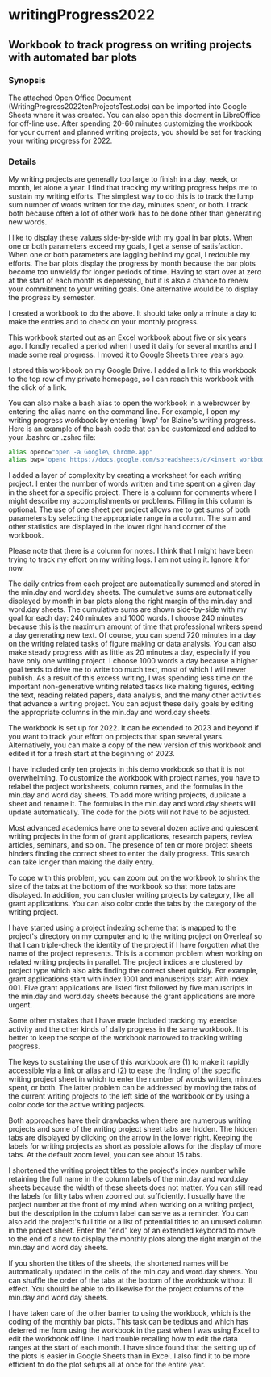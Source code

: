 # writingProgress2022
## Workbook to track progress on writing projects with automated bar plots

### Synopsis
The attached Open Office Document (WritingProgress2022tenProjectsTest.ods) can be imported into Google Sheets where it was created.
You can also open this docment in LibreOffice for off-line use.
After spending 20-60 minutes customizing the workbook for your current and planned writing projects, 
you should be set for tracking your writing progress for 2022.

### Details

My writing projects are generally too large to finish in a day, week, or month, let alone a year.
I find that tracking my writing progress helps me to sustain my writing efforts.
The simplest way to do this is to track the lump sum number of words written for the day, minutes spent, or both.
I track both because often a lot of other work has to be done other than generating new words.

I like to display these values side-by-side with my goal in bar plots.
When one or both parameters exceed my goals, I get a sense of satisfaction.
When one or both parameters are lagging behind my goal, I redouble my efforts.
The bar plots display the progress by month because the bar plots become too unwieldy for longer periods of time.
Having to start over at zero at the start of each month is depressing, but it is also a chance to renew your commitment to your writing goals.
One alternative would be to display the progress by semester.

I created a workbook to do the above.
It should take only a minute a day to make the entries and to check on your monthly progress.

This workbook started out as an Excel workbook about five or six years ago.
I fondly recalled a period when I used it daily for several months and I made some real progress.
I moved it to Google Sheets three years ago.

I stored this workbook on my Google Drive.
I added a link to this workbook to the top row of my private homepage, so I can reach this workbook with the click of a link.

You can also make a bash alias to open the workbook in a webrowser by entering the alias name on the command line.
For example, I open my writing progress workbook by entering `bwp' for Blaine's writing progress. 
Here is an example of the bash code that can be customized and added to your .bashrc or .zshrc file:

```bash
alias openc="open -a Google\ Chrome.app"
alias bwp='openc https://docs.google.com/spreadsheets/d/<insert workbook specific code>'
```

I added a layer of complexity by creating a worksheet for each writing project.
I enter the number of words written and time spent on a given day in the sheet for a specific project.
There is a column for comments where I might describe my accomplishments or problems.
Filling in this column is optional.
The use of one sheet per project allows me to get sums of both parameters by selecting the appropriate range in a column.
The sum and other statistics are displayed in the lower right hand corner of the workbook.

Please note that there is a column for notes. I think that I might have been trying to track my effort on my writing logs. I am not using it. Ignore it for now. 

The daily entries from each project are automatically summed and stored in the min.day and word.day sheets.
The cumulative sums are automatically displayed by month in bar plots along the right margin of the min.day and word.day sheets.
The cumulative sums are shown side-by-side with my goal for each day: 240 minutes and 1000 words.
I choose 240 minutes because this is the maximum amount of time that professional writers spend a day generating new text.
Of course, you can spend 720 minutes in a day on the writing related tasks of figure making or data analysis.
You can also make steady progress with as little as 20 minutes a day, especially if you have only one writing project.
I choose 1000 words a day because a higher goal tends to drive me to write too much text, most of which I will never publish. 
As a result of this excess writing, I was spending less time on the important non-generative writing related tasks like making figures, editing the text, reading related papers, data analysis, and the many other activities that advance a writing project.
You can adjust these daily goals by editing the appropriate columns in the min.day and word.day sheets.

The workbook is set up for 2022.
It can be extended to 2023 and beyond if you want to track your effort on projects that span several years.
Alternatively, you can make a copy of the new version of this workbook and edited it for a fresh start at the beginning of 2023.

I have included only ten projects in this demo workbook so that it is not overwhelming.
To customize the workbook with project names, you have to relabel the project worksheets, column names, and the formulas in the min.day and word.day sheets.
To add more writing projects, duplicate a sheet and rename it.
The formulas in the min.day and word.day sheets will update automatically.
The code for the plots will not have to be adjusted.

Most advanced academics have one to several dozen active and quiescent writing projects in the form of grant applications, research papers, review articles, seminars, and so on.
The presence of ten or more project sheets hinders finding the correct sheet to enter the daily progress.
This search can take longer than making the daily entry.

To cope with this problem, you can zoom out on the workbook to shrink the size of the tabs at the bottom of the workbook so that more tabs are displayed. 
In addition, you can cluster writing projects by category, like all grant applications.
You can also color code the tabs by the category of the writing project.

I have started using a project indexing scheme that is mapped to the project's directory on my computer and to the writing project on Overleaf so that I can triple-check the identity of the project if I have forgotten what the name of the project represents. 
This is a common problem when working on related writing projects in parallel.
The project indices are clustered by project type which also aids finding the correct sheet quickly.
For example, grant applications start with index 1001 and manuscripts start with index 001.
Five grant applications are listed first followed by five manuscripts in the min.day and word.day sheets because the grant applications are more urgent.

Some other mistakes that I have made included tracking my exercise activity and the other kinds of daily progress in the same workbook.
It is better to keep the scope of the workbook narrowed to tracking writing progress.

The keys to sustaining the use of this workbook are (1) to make it rapidly accessible via a link or alias and (2) to ease the finding of the specific writing project sheet in which to enter the number of words written, minutes spent, or both.
The latter problem can be addressed by moving the tabs of the current writing projects to the left side of the workbook or by using a color code for the active writing projects.

Both approaches have their drawbacks when there are numerous writing projects and some of the writing project sheet tabs are hidden.
The hidden tabs are displayed by clicking on the arrow in the lower right.
Keeping the labels for writing projects as short as possible allows for the display of more tabs. 
At the default zoom level, you can see about 15 tabs.

I shortened the writing project titles to the project's index number while retaining the full name in the column labels of the min.day and word.day sheets because the width of these sheets does not matter.
You can still read the labels for fifty tabs when zoomed out sufficiently.
I usually have the project number at the front of my mind when working on a writing project, but the description in the column label can serve as a reminder. 
You can also add the project's full title or a list of potential titles to an unused column in the project sheet.
Enter the "end" key of an extended keyborad to move to the end of a row to display the monthly plots along the right margin of the min.day and word.day sheets. 

If you shorten the titles of the sheets, the shortened names will be automatically updated in the cells of the min.day and word.day sheets.
You can shuffle the order of the tabs at the bottom of the workbook without ill effect.
You should be able to do likewise for the project columns of the min.day and word.day sheets.

I have taken care of the other barrier to using the workbook, which is the coding of the monthly bar plots.
This task can be tedious and which has deterred me from using the workbook in the past when I was using Excel to edit the workbook off line.
I had trouble recalling how to edit the data ranges at the start of each month. 
I have since found that the setting up of the plots is easier in Google Sheets than in Excel.
I also find it to be more efficient to do the plot setups all at once for the entire year.
